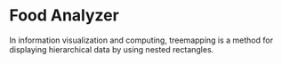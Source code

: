 Food Analyzer
====

In information visualization and computing, treemapping is a method for displaying hierarchical data by using nested rectangles.
